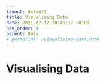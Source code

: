 ```yaml
---
layout: default
title: Visualising Data
date: 2021-02-12 20:46:17 +0100
nav_order: 4
parent: Data
# permalink: /visualising-data.html
---
```


# Visualising Data

